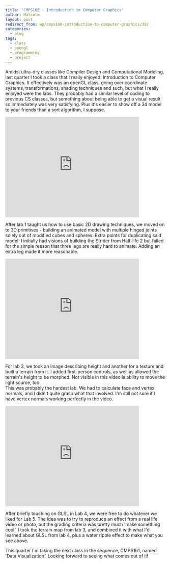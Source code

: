 ```yaml
---
title: 'CMPS160 - Introduction to Computer Graphics'
author: Malcolm
layout: post
redirect_from: wp/cmps160-introduction-to-computer-graphics/38/
categories:
  - blog
tags:
  - class
  - opengl
  - programming
  - project
---
```

Amidst ultra-dry classes like Compiler Design and Computational Modeling, last quarter I took a class that I really enjoyed: Introduction to Computer Graphics. It effectively was an openGL class, going over coordinate systems, transformations, shading techniques and such, but what I really enjoyed were the labs. They probably had a similar level of coding to previous CS classes, but something about being able to get a visual result so immediately was very satisfying. Plus it's easier to show off a 3d model to your friends than a sort algorithm, I suppose.

<iframe width="420" height="315" src="https://www.youtube.com/embed/WE8OGoaLR3s" frameborder="0" allowfullscreen></iframe>

  After lab 1 taught us how to use basic 2D drawing techniques, we moved on to 3D primitives - building an animated model with multiple hinged joints solely out of modified cubes and spheres. Extra points for duplicating said model. I initially had visions of building the Strider from Half-life 2 but failed for the simple reason that three legs are really hard to animate. Adding an extra leg made it more reasonable.

<iframe width="420" height="315" src="https://www.youtube.com/watch?v=GRFUcGu0yvk" frameborder="0" allowfullscreen></iframe>

For lab 3, we took an image describing height and another for a texture and built a terrain from it. I added first-person controls, as well as allowed the terrain's height to be morphed. Not visible in this video is ability to move the light source, too.  
This was probably the hardest lab. We had to calculate face and vertex normals, and I didn't quite grasp what that involved. I'm still not sure if I have vertex normals working perfectly in the video.

<iframe width="420" height="315" src="https://www.youtube.com/watch?v=iW6y53E1y6c" frameborder="0" allowfullscreen></iframe>

After briefly touching on GLSL in Lab 4, we were free to do whatever we liked for Lab 5. The idea was to try to reproduce an effect from a real life video or photo, but the grading criteria was pretty much 'make something cool.' I took the terrain map from lab 3, and combined it with what I'd learned about GLSL from lab 4, plus a water ripple effect to make what you see above.

This quarter I'm taking the next class in the sequence, CMPS161, named 'Data Visualization.' Looking forward to seeing what comes out of it!